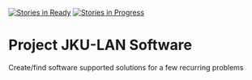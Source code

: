 [![Stories in Ready](https://badge.waffle.io/Yolgie/jku-lan-se.png?label=ready&title=Ready)](https://waffle.io/Yolgie/jku-lan-se)
[![Stories in Progress](https://badge.waffle.io/Yolgie/jku-lan-se.png?label=label=in%20progress&title=In%20Progress)](https://waffle.io/Yolgie/jku-lan-se)
# Project JKU-LAN Software

Create/find software supported solutions for a few recurring problems
